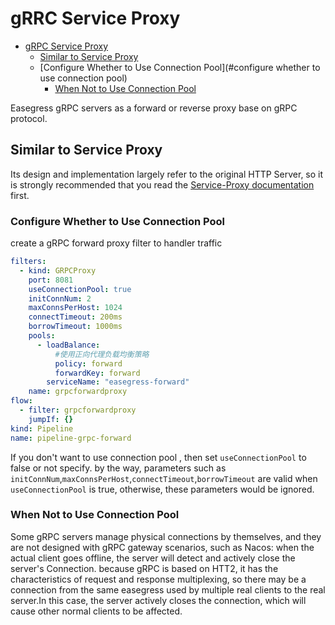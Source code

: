 # gRRC Service Proxy

- [gRPC Service Proxy](#grpc-service-proxy)
    - [Similar to Service Proxy](#similar-to-service-proxy)
    - [Configure Whether to Use Connection Pool](#configure whether to use connection pool)
       - [When Not to Use Connection Pool](#When-not-to-use-connection-pool)

Easegress gRPC servers as a forward or reverse proxy base on gRPC protocol. 


## Similar to Service Proxy
Its design and implementation largely refer to the original HTTP Server, so it is strongly recommended that you read 
the [Service-Proxy documentation](./service-proxy.md) first.


### Configure Whether to Use Connection Pool

create a gRPC forward proxy filter to handler traffic

``` yaml
filters:
  - kind: GRPCProxy
    port: 8081
    useConnectionPool: true
    initConnNum: 2
    maxConnsPerHost: 1024
    connectTimeout: 200ms
    borrowTimeout: 1000ms
    pools:
      - loadBalance:
          #使用正向代理负载均衡策略
          policy: forward
          forwardKey: forward
        serviceName: "easegress-forward"
    name: grpcforwardproxy
flow:
  - filter: grpcforwardproxy
    jumpIf: {}
kind: Pipeline
name: pipeline-grpc-forward
```

If you don't want to use connection pool , then set `useConnectionPool` to false or not specify. by the way,
parameters such as `initConnNum`,`maxConnsPerHost`,`connectTimeout`,`borrowTimeout` are valid when `useConnectionPool` is
true, otherwise, these parameters would be ignored.

### When Not to Use Connection Pool
Some gRPC servers manage physical connections by themselves, and they are not designed with gRPC gateway scenarios, such 
as Nacos: when the actual client goes offline, the server will detect and actively close the server's Connection. 
because gRPC is based on HTT2, it has the characteristics of request and response multiplexing, so there may be a 
connection from the same easegress used by multiple real clients to the real server.In this case, the server actively 
closes the connection, which will cause other normal clients to be affected.
